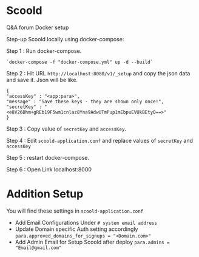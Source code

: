# Scoold
Q&amp;A forum Docker setup

Step-up Scoold locally using docker-compose:

Step 1 : Run docker-compose.

    `docker-compose -f "docker-compose.yml" up -d --build`

Step 2 : Hit URL `http://localhost:8080/v1/_setup` and copy the json data and save it.
Json will be like.

    {
    "accessKey" : "<app:para>",
    "message" : "Save these keys - they are shown only once!",
    "secretKey" : "<e8V26Dhm+gREb19F5wm1cnlaz8Yna9AdwUTmPup1mEbpuEVUkBEtyQ==>"
    }


Step 3 : Copy value of `secretKey` and `accessKey`.

Step 4 : Edit `scoold-application.conf` and replace values of `secretKey` and `accessKey`

Step 5 : restart docker-compose.

Step 6 : Open Link localhost:8000


# Addition Setup

You will find these settings in `scoold-application.conf`

* Add Email Configurations Under   `# system email address`
* Update Domain specific Auth setting accordingly `para.approved_domains_for_signups = "<Domain.com>"`
* Add Admin Email for Setup Scoold after deploy `para.admins = "Email@gmail.com"`
